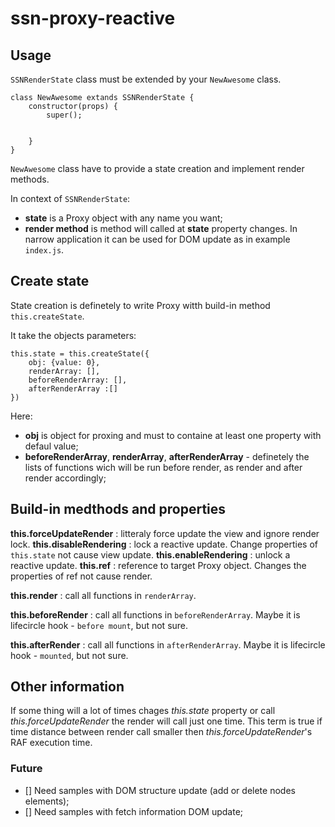 # ssn-proxy-reactive

## Usage

`SSNRenderState` class must be extended by your `NewAwesome` class.

```
class NewAwesome extands SSNRenderState {
    constructor(props) {
        super();


    }
}
```

`NewAwesome` class have to provide a state creation and implement render methods.

In context of `SSNRenderState`: 
- **state** is a Proxy object with any name you want;
- **render method** is method will called at **state** property changes. In narrow application it can be used for DOM update as in example `index.js`.

## Create state 

State creation is definetely to write Proxy witth build-in method `this.createState`.

It take the objects parameters:
```
this.state = this.createState({
    obj: {value: 0},
    renderArray: [],
    beforeRenderArray: [],
    afterRenderArray :[]
})
```

Here: 
- **obj** is object for proxing and must to containe at least one property with defaul value;
-  **beforeRenderArray**, **renderArray**, **afterRenderArray** - definetely the lists of functions wich will be run before render, as render and after render accordingly;


## Build-in medthods and properties

**this.forceUpdateRender**
 : litteraly force update the view and ignore render lock.
**this.disableRendering** 
 : lock a reactive update. Change properties of `this.state` not cause view update.
**this.enableRendering** 
 : unlock a reactive update.
**this.ref** 
 : reference to target Proxy object. Changes the properties of ref not cause render. 

**this.render** 
 : call all functions in `renderArray`. 

**this.beforeRender** 
 : call all functions in `beforeRenderArray`. Maybe it is lifecircle hook - `before mount`, but not sure.

**this.afterRender** 
: call all functions in `afterRenderArray`. Maybe it is lifecircle hook - `mounted`, but not sure.

## Other information 

If some thing will a lot of times chages *this.state* property or call *this.forceUpdateRender* the render will call just one time. This term is true if time distance between render call smaller then *this.forceUpdateRender*'s RAF execution time.

### Future 
- [] Need samples with DOM structure update (add or delete nodes elements);
- [] Need samples with fetch information DOM update;


